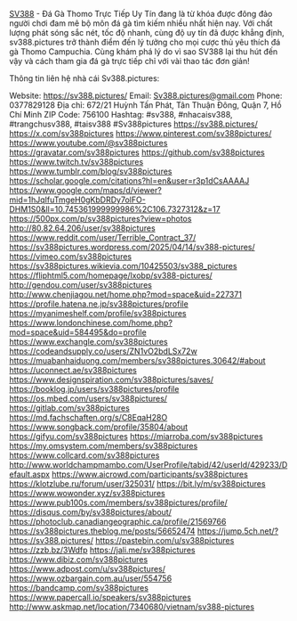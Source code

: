 [SV388](https://sv388.pictures/) - Đá Gà Thomo Trực Tiếp Uy Tín đang là từ khóa được đông đảo người chơi đam mê bộ môn đá gà tìm kiếm nhiều nhất hiện nay. Với chất lượng phát sóng sắc nét, tốc độ nhanh, cùng độ uy tín đã được khẳng định, sv388.pictures trở thành điểm đến lý tưởng cho mọi cược thủ yêu thích đá gà Thomo Campuchia. Cùng khám phá lý do vì sao SV388 lại thu hút đến vậy và cách tham gia đá gà trực tiếp chỉ với vài thao tác đơn giản!

Thông tin liên hệ nhà cái Sv388.pictures:

Website: https://sv388.pictures/
Email: Sv388.pictures@gmail.com
Phone: 0377829128
Địa chỉ: 672/21 Huỳnh Tấn Phát, Tân Thuận Đông, Quận 7, Hồ Chí Minh
ZIP Code: 756100
Hashtag: #sv388, #nhacaisv388, #trangchusv388, #taisv388 #Sv388pictures 
https://sv388.pictures/
https://x.com/sv388pictures
https://www.pinterest.com/sv388pictures/
https://www.youtube.com/@sv388pictures
https://gravatar.com/sv388pictures
https://github.com/sv388pictures
https://www.twitch.tv/sv388pictures
https://www.tumblr.com/blog/sv388pictures
https://scholar.google.com/citations?hl=en&user=r3p1dCsAAAAJ
https://www.google.com/maps/d/viewer?mid=1hJqIfuTmgeH0gKbDRDy7olFO-DHM1S0&ll=10.745361999999986%2C106.7327312&z=17
https://500px.com/p/sv388pictures?view=photos
http://80.82.64.206/user/sv388pictures
https://www.reddit.com/user/Terrible_Contract_37/
https://sv388pictures.wordpress.com/2025/04/14/sv388-pictures/
https://vimeo.com/sv388pictures
https://sv388pictures.wikievia.com/10425503/sv388_pictures
https://fliphtml5.com/homepage/lxobp/sv388-pictures/
http://gendou.com/user/sv388pictures
http://www.chenjiagou.net/home.php?mod=space&uid=227371
https://profile.hatena.ne.jp/sv388pictures/profile
https://myanimeshelf.com/profile/sv388pictures
https://www.londonchinese.com/home.php?mod=space&uid=584495&do=profile
https://www.exchangle.com/sv388pictures
https://codeandsupply.co/users/ZN1vO2bdLSx72w
https://muabanhaiduong.com/members/sv388pictures.30642/#about
https://uconnect.ae/sv388pictures
https://www.designspiration.com/sv388pictures/saves/
https://booklog.jp/users/sv388pictures/profile
https://os.mbed.com/users/sv388pictures/
https://gitlab.com/sv388pictures
https://md.fachschaften.org/s/C8EqaH28O
https://www.songback.com/profile/35804/about
https://gifyu.com/sv388pictures
https://miarroba.com/sv388pictures
https://my.omsystem.com/members/sv388pictures
https://www.collcard.com/sv388pictures
http://www.worldchampmambo.com/UserProfile/tabid/42/userId/429233/Default.aspx
https://www.aicrowd.com/participants/sv388pictures
https://klotzlube.ru/forum/user/325031/
https://bit.ly/m/sv388pictures
https://www.wowonder.xyz/sv388pictures
https://www.pub100s.com/members/sv388pictures/profile/
https://disqus.com/by/sv388pictures/about/
https://photoclub.canadiangeographic.ca/profile/21569766
https://sv388pictures.theblog.me/posts/56652474
https://jump.5ch.net/?https://sv388.pictures/
https://pastebin.com/u/sv388pictures
https://zzb.bz/3Wdfp
https://jali.me/sv388pictures
https://www.dibiz.com/sv388pictures
https://www.adpost.com/u/sv388pictures/
https://www.ozbargain.com.au/user/554756
https://bandcamp.com/sv388pictures
https://www.papercall.io/speakers/sv388pictures
http://www.askmap.net/location/7340680/vietnam/sv388-pictures
